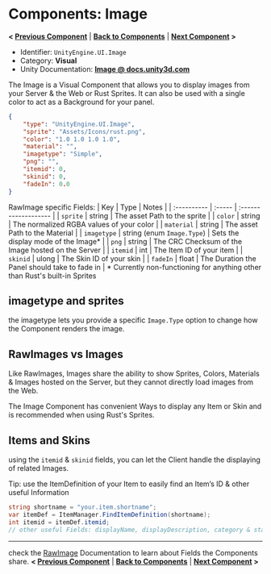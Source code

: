 # Components: Image
**< [Previous Component](/docs/components/UnityEngine.UI.RawImage.md)** | **[Back to Components](/docs/components/README.md)** | **[Next Component](/docs/components/UnityEngine.UI.Text.md) >**

- Identifier: `UnityEngine.UI.Image`
- Category: **Visual**
- Unity Documentation: **[Image @ docs.unity3d.com](https://docs.unity3d.com/Packages/com.unity.ugui@1.0/manual/script-Image.html)**

The Image is a Visual Component that allows you to display images from your Server & the Web or Rust Sprites. It can also be used with a single color to act as a Background for your panel.
```json
{
	"type": "UnityEngine.UI.Image",
	"sprite": "Assets/Icons/rust.png",
	"color": "1.0 1.0 1.0 1.0",
	"material": "",
	"imagetype": "Simple",
	"png": "",
	"itemid": 0,
	"skinid": 0,
    "fadeIn": 0.0
}
```
RawImage specific Fields:
| Key         | Type   | Notes                |
| :---------- | :----- | :------------------- |
| `sprite`    | string | The asset Path to the sprite |
| `color`     | string | The normalized RGBA values of your color |
| `material`  | string | The asset Path to the Material |
| `imagetype` | string (enum `Image.Type`) | Sets the display mode of the Image* |
| `png`       | string | The CRC Checksum of the Image hosted on the Server |
| `itemid`    | int    | The Item ID of your item |
| `skinid`    | ulong  | The Skin ID of your skin |
| `fadeIn`    | float  | The Duration the Panel should take to fade in |
\*  Currently non-functioning for anything other than Rust's built-in Sprites

## imagetype and sprites
the imagetype lets you provide a specific `Image.Type` option to change how the Component renders the image. 

## RawImages vs Images
Like RawImages, Images share the ability to show Sprites, Colors, Materials & Images hosted on the Server, but they cannot directly load images from the Web.

The Image Component has convenient Ways to display any Item or Skin and is recommended when using Rust's Sprites.

## Items and Skins
using the  `itemid`  &  `skinid`  fields, you can let the Client handle the displaying of related Images.

Tip: use the ItemDefinition of your Item to easily find an Item’s ID & other useful Information
```c#
string shortname = "your.item.shortname";
var itemDef = ItemManager.FindItemDefinition(shortname);
int itemid = itemDef.itemid;
// other useful Fields: displayName, displayDescription, category & stackable
```


---
check the [RawImage](/docs/components/UnityEngine.UI.RawImage.md) Documentation to learn about Fields the Components share.
**< [Previous Component](/docs/components/UnityEngine.UI.RawImage.md)** | **[Back to Components](/docs/components/README.md)** | **[Next Component](/docs/components/UnityEngine.UI.Text.md) >**
<!--stackedit_data:
eyJoaXN0b3J5IjpbMjExMTIzNjAyOSw3MTYzNTE0NjAsLTE1OT
AzODEyOTMsLTE3MDYwMTc4MDQsLTIwMTYwNzA2MzYsNTY5ODQy
MzE4LC0xODgxNjEyMjEsLTE2MDczMjQ1ODksLTY2MjY2MTEyMC
wxNDk4MzI0NDYzLDE3ODcxMzIxNTQsOTIwNzQyNDYwLC0xMzM1
MzA0OTgyLC00OTQwMTAxOTEsNTg1MDg2NTgsLTEzMjkwMTc1OT
IsMjA5Mzk2MjM2NCwtMTc1MDMyOTc0LDEwMDg0Nzk0MTAsLTEw
NTgyNzcxOTBdfQ==
-->